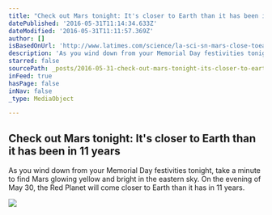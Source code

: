 ```yaml
---
title: "Check out Mars tonight: It's closer to Earth than it has been in 11 years"
datePublished: '2016-05-31T11:14:34.633Z'
dateModified: '2016-05-31T11:11:57.369Z'
author: []
isBasedOnUrl: 'http://www.latimes.com/science/la-sci-sn-mars-close-toearth-20160530-snap-htmlstory.html'
description: 'As you wind down from your Memorial Day festivities tonight, take a minute to find Mars glowing yellow and bright in the eastern sky. On the evening of May 30, the Red Planet will come closer to Earth than it has in 11 years.'
starred: false
sourcePath: _posts/2016-05-31-check-out-mars-tonight-its-closer-to-earth-than-it-has-bee.md
inFeed: true
hasPage: false
inNav: false
_type: MediaObject

---
```

<article style=""><h1>Check out Mars tonight: It's closer to Earth than it has been in 11 years</h1><p>As you wind down from your Memorial Day festivities tonight, take a minute to find Mars glowing yellow and bright in the eastern sky. On the evening of May 30, the Red Planet will come closer to Earth than it has in 11 years.</p><img src="http://www.trbimg.com/img-574bc2de/turbine/la-sci-sn-mars-close-toearth-20160530-snap" /></article>
